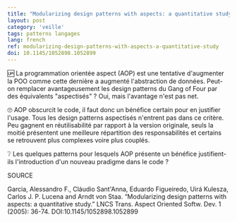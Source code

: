 ```yaml
---
title: "Modularizing design patterns with aspects: a quantitative study"
layout: post
category: 'veille'
tags: patterns langages
lang: french
ref: modularizing-design-patterns-with-aspects-a-quantitative-study
doi: 10.1145/1052898.1052899
---
```


🆙 La programmation orientée aspect (AOP) est une tentative d'augmenter la POO comme cette dernière a augmenté l'abstraction de données. Peut-on remplacer avantageusement les design patterns du Gang of Four par des équivalents "aspectisés" ? Oui, mais l'avantage n'est pas net.

🙄 AOP obscurcit le code, il faut donc un bénéfice certain pour en justifier l'usage. Tous les design patterns aspectisés n'entrent pas dans ce critère. Peu gagnent en réutilisabilité par rapport à la version originale, seuls la moitié présentent une meilleure répartition des responsabilités et certains se retrouvent plus complexes voire plus couplés.

❔ Les quelques patterns pour lesquels AOP présente un bénéfice justifient-ils l'introduction d'un nouveau pradigme dans le code ?

SOURCE

Garcia, Alessandro F., Cláudio Sant'Anna, Eduardo Figueiredo, Uirá Kulesza, Carlos J. P. Lucena and Arndt von Staa. “Modularizing design patterns with aspects: a quantitative study.” LNCS Trans. Aspect Oriented Softw. Dev. 1 (2005): 36-74. DOI:10.1145/1052898.1052899